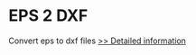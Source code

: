 # EPS 2 DXF
Convert eps to dxf files
[>> Detailed information](https://secure.shareit.com/shareit/product.html?productid=300060450&affiliateid=200057808)